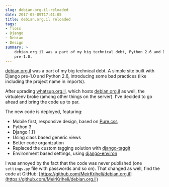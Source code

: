 ```yaml
---
slug: debian-org-il-reloaded
date: 2017-05-09T17:41:05
title: debian.org.il reloaded
tags:
- floss
- Django
- Debian
- Design
summary: >
    debian.org.il was a part of my big technical debt, Python 2.6 and Django
    pre-1.0.
---
```

[debian.org.il](http://debian.org.il) was a part of my big technical
debt. A simple site built with Django pre-1.0 and Python 2.6,
introducing some bad practices (like including the project name in
imports).

After uprading [whatsup.org.il](https://whatsup.org.il), which hosts
[debian.org.il](http://debian.org.il) as well, the virtualenv broke
(among other things on the server). I've decided to go ahead and bring
the code up to par.

The new code is deployed, featuring:

*   Mobile first, responsive design, based on
    [Pure.css](https://purecss.io/)
*   Python 3
*   Django 1.11
*   Using class based generic views
*   Better code organization
*   Replaced the custom tagging solution with
    [django-taggit](https://django-taggit.readthedocs.io)
*   Environment based settings, using
    [django-environ](http://django-environ.readthedocs.io)

I was annoyed by the fact that the code was never published (one
`settings.py` file with passwords and so on). That changed as well, find
the code at GitHub:
[https://github.com/MeirKriheli/debian.org.il](https://github.com/MeirKriheli/debian.org.il)
